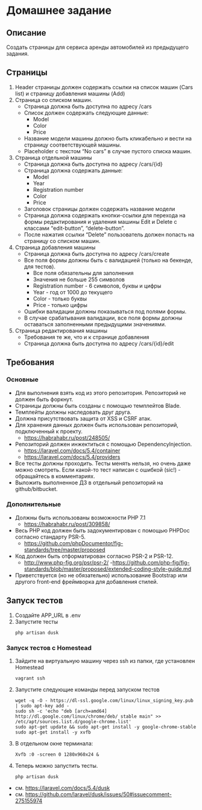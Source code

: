 # Домашнее задание

## Описание
Создать страницы для сервиса аренды автомобилей из предыдущего задания.

## Страницы
1. Header страницы должен содержать ссылки на список машин (Cars list) и страницу добавления машины (Add)
2. Страница со списком машин. 
    - Страница должна быть доступна по адресу /cars
    - Список должен содержать следующие данные:
        - Model
        - Color
        - Price
    - Название модели машины должно быть кликабельно и вести на страницу соответствующей машины.
    - Placeholder с текстом “No cars” в случае пустого списка машин.
3. Страница отдельной машины
    - Страница должна быть доступна по адресу /cars/{id}
    - Страница должна содержать данные: 
        - Model
        - Year
        - Registration number
        - Color
        - Price
    - Заголовок страницы должен содержать название модели
    - Страница должна содержать кнопки-ссылки для перехода на формы редактирования и удаления машины Edit и Delete с классами “edit-button”, “delete-button”.
    - После нажатия ссылки “Delete” пользователь должен попасть на страницу со списком машин.
4. Страница добавления машины
    - Страница должна быть доступна по адресу /cars/create
    - Все поля формы должны быть с валидацией (только на бекенде, для тестов). 
        - Все поля обязательны для заполнения
        - Значения не больше 255 символов
        - Registration number - 6 символов, буквы и цифры
        - Year - год от 1000 до текущего
        - Color - только буквы
        - Price - только цифры
    - Ошибки валидации должны показываться под полями формы.
    - В случае срабатывания валидации, все поля формы должны оставаться заполненными предыдущими значениями.
5. Страница редактирования машины
    - Требования те же, что и к странице добавления
    - Страница должна быть доступна по адресу /cars/{id}/edit


## Требования
### Основные
- Для выполнения взять код из этого репозитория. Репозиторий не должен быть форкнут.
- Страницы должны быть созданы с помощью темплейтов Blade. 
- Темплейты должны наследовать друг друга.
- Должна присутствовать защита от XSS и CSRF атак.
- Для хранения данных должен быть использован репозиторий, подключенный к проекту.
    - https://habrahabr.ru/post/248505/
- Репозиторий должен инжектиться с помощью DependencyInjection.
    - https://laravel.com/docs/5.4/container
    - https://laravel.com/docs/5.4/providers
- Все тесты должны проходить. Тесты менять нельзя, но очень даже можно смотреть. Если какой-то тест написан с ошибкой (sic!) - обращайтесь в комментариях.
- Выложить выполненное ДЗ в отдельный репозиторий на github/bitbucket.

### Дополнительные
- Должны быть использованы возможности PHP 7.1
    - https://habrahabr.ru/post/309858/
- Весь PHP код должен быть задокументирован с помощью PHPDoc согласно стандарту PSR-5.
    - https://github.com/phpDocumentor/fig-standards/tree/master/proposed
- Код должен быть отформатирован согласно PSR-2 и PSR-12.
    - http://www.php-fig.org/psr/psr-2/
    -https://github.com/php-fig/fig-standards/blob/master/proposed/extended-coding-style-guide.md
- Приветствуется (но не обязательно) использование Bootstrap или другого front-end фреймворка для добавления стилей.

## Запуск тестов
1. Создайте APP_URL в .env
2. Запустите тесты
    ```
    php artisan dusk
    ```
    
### Запуск тестов c Homestead
1. Зайдите на виртуальную машину через ssh из папки, где установлен Homestead
    ```
    vagrant ssh
    ```
2. Запустите следующие команды перед запуском тестов
    ```
    wget -q -O - https://dl-ssl.google.com/linux/linux_signing_key.pub | sudo apt-key add -
    sudo sh -c 'echo "deb [arch=amd64] http://dl.google.com/linux/chrome/deb/ stable main" >> /etc/apt/sources.list.d/google-chrome.list'
    sudo apt-get update && sudo apt-get install -y google-chrome-stable
    sudo apt-get install -y xvfb
    ```

3. В отдельном окне терминала: 
    ```
    Xvfb :0 -screen 0 1280x960x24 &
    ```

4. Теперь можно запустить тесты.
    ```
    php artisan dusk
    ```

- см. https://laravel.com/docs/5.4/dusk
- см. https://github.com/laravel/dusk/issues/50#issuecomment-275155974
